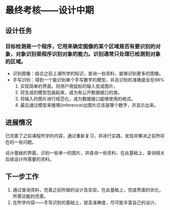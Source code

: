 # 最终考核——设计中期
## 设计任务
### 目标检测是一个程序，它用来确定图像的某个区域是否有要识别的对象，对象识别是程序识别对象的能力。识别通常只处理已检测到对象的区域。
* 识别图像：结合之前上课所学的知识，查询一些资料，能够识别更多的图像。
* 手写识别：得到一个能识别单个手写数字的模型，并且识别的准确度会在98%
    1. 实现简单的界面，将用户用鼠标的输入变成图片。
    2. 将生成的模型包装起来，成为有公开数据接口的类。
    3. 将输入的图片进行规范化，成为数据接口能够使用的格式。
    4. 最后通过模型来推理(inference)出图片应该是哪个数字，并显示出来。
## 进展情况
已完善了之前课程所学的内容，通过重新复习，并进行实践，发现并解决之前所存在的一些问题。

设计基础的界面，识别一些单一的图片，并查询一些资料，在此基础上，查询相关后续设计所需要的资料。
## 下一步工作
1. 通过查询资料，完善之前所做的设计及实验，在此基础上，完成界面的优化，所需功能的完善。
2. 在所学内容——手写识别的基础上，提高准确度，尽可能丰富自己的设计。